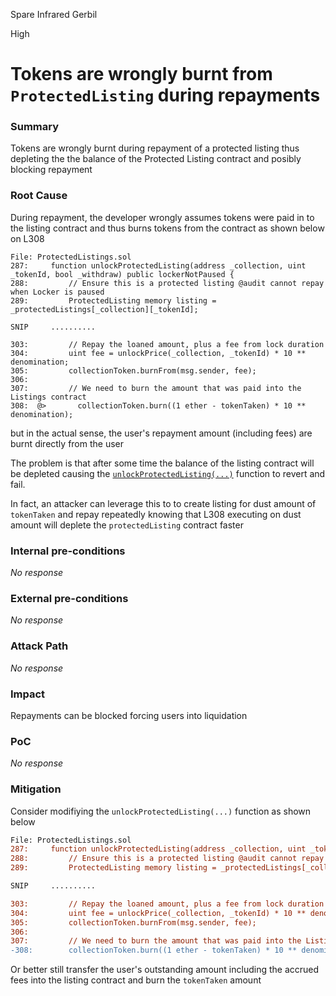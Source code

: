Spare Infrared Gerbil

High

# Tokens are wrongly burnt from `ProtectedListing` during repayments

### Summary

Tokens are wrongly burnt during repayment of a protected listing thus depleting the the balance of the Protected Listing contract and posibly blocking repayment

### Root Cause

During repayment, the developer wrongly assumes tokens were paid in to the listing contract and thus burns tokens from the contract  as shown below on L308

```solidity
File: ProtectedListings.sol
287:     function unlockProtectedListing(address _collection, uint _tokenId, bool _withdraw) public lockerNotPaused {
288:         // Ensure this is a protected listing @audit cannot repay when Locker is paused
289:         ProtectedListing memory listing = _protectedListings[_collection][_tokenId];

SNIP     ..........

303:         // Repay the loaned amount, plus a fee from lock duration
304:         uint fee = unlockPrice(_collection, _tokenId) * 10 ** denomination;
305:         collectionToken.burnFrom(msg.sender, fee); 
306: 
307:         // We need to burn the amount that was paid into the Listings contract 
308:  @>       collectionToken.burn((1 ether - tokenTaken) * 10 ** denomination);

```

but in the actual sense, the user's repayment amount (including fees) are burnt directly from the user

The problem is that after some time the balance of the listing contract will be depleted causing the [`unlockProtectedListing(...)`](https://github.com/sherlock-audit/2024-08-flayer/blob/main/flayer/src/contracts/ProtectedListings.sol#L303-L308) function to revert and fail. 

In fact, an attacker can leverage this to to create listing for dust amount of `tokenTaken` and repay repeatedly knowing that L308 executing on dust amount will deplete the `protectedListing` contract faster

### Internal pre-conditions

_No response_

### External pre-conditions

_No response_

### Attack Path

_No response_

### Impact

Repayments can be blocked forcing users into liquidation

### PoC

_No response_

### Mitigation

Consider modifiying the `unlockProtectedListing(...)` function as shown below


```diff
File: ProtectedListings.sol
287:     function unlockProtectedListing(address _collection, uint _tokenId, bool _withdraw) public lockerNotPaused {
288:         // Ensure this is a protected listing @audit cannot repay when Locker is paused
289:         ProtectedListing memory listing = _protectedListings[_collection][_tokenId];

SNIP     ..........

303:         // Repay the loaned amount, plus a fee from lock duration
304:         uint fee = unlockPrice(_collection, _tokenId) * 10 ** denomination;
305:         collectionToken.burnFrom(msg.sender, fee); 
306: 
307:         // We need to burn the amount that was paid into the Listings contract 
-308:        collectionToken.burn((1 ether - tokenTaken) * 10 ** denomination);

```

Or better still transfer the user's outstanding amount including the accrued fees into the listing contract and burn the `tokenTaken` amount